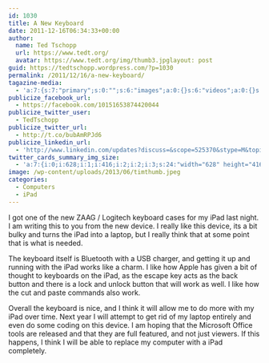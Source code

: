 ```yaml
---
id: 1030
title: A New Keyboard
date: 2011-12-16T06:34:33+00:00
author:
  name: Ted Tschopp
  url: https://www.tedt.org/
  avatar: https://www.tedt.org/img/thumb3.jpglayout: post
guid: https://tedtschopp.wordpress.com/?p=1030
permalink: /2011/12/16/a-new-keyboard/
tagazine-media:
  - 'a:7:{s:7:"primary";s:0:"";s:6:"images";a:0:{}s:6:"videos";a:0:{}s:11:"image_count";s:1:"0";s:6:"author";s:8:"13062753";s:7:"blog_id";s:8:"13665242";s:9:"mod_stamp";s:19:"2011-12-16 14:34:33";}'
publicize_facebook_url:
  - https://facebook.com/10151653874420044
publicize_twitter_user:
  - TedTschopp
publicize_twitter_url:
  - http://t.co/bubAmRPJd6
publicize_linkedin_url:
  - 'http://www.linkedin.com/updates?discuss=&scope=525370&stype=M&topic=5802804302791577600&type=U&a=15bm'
twitter_cards_summary_img_size:
  - 'a:7:{i:0;i:628;i:1;i:416;i:2;i:2;i:3;s:24:"width="628" height="416"";s:4:"bits";i:8;s:8:"channels";i:3;s:4:"mime";s:10:"image/jpeg";}'
image: /wp-content/uploads/2013/06/timthumb.jpeg
categories:
  - Computers
  - iPad
---
```

I got one of the new ZAAG / Logitech keyboard cases for my iPad last night. I am writing this to you from the new device. I really like this device, its a bit bulky and turns the iPad into a laptop, but I really think that at some point that is what is needed.

The keyboard itself is Bluetooth with a USB charger, and getting it up and running with the iPad works like a charm. I like how Apple has given a bit of thought to keyboards on the iPad, as the escape key acts as the back button and there is a lock and unlock button that will work as well. I like how the cut and paste commands also work.

Overall the keyboard is nice, and I think it will allow me to do more with my iPad over time. Next year I will attempt to get rid of my laptop entirely and even do some coding on this device. I am hoping that the Microsoft Office tools are released and that they are full featured, and not just viewers. If this happens, I think I will be able to replace my computer with a iPad completely.